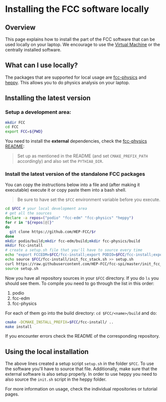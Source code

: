 # Installing the FCC software locally

## Overview

This page explains how to install the part of the FCC software that can be used locally on your laptop.
We encourage to use the [Virtual Machine](./FccVirtualMachine.md) or the centrally installed software.

## What can I use locally?

The packages that are supported for local usage are [fcc-physics](https://github.com/HEP-FCC/fcc-physics) and
[heppy](https://github.com/HEP-FCC/heppy). This allows you to do physics analysis on your laptop.

## Installing the latest version

### Setup a development area:

```sh
mkdir FCC
cd FCC
export FCC=${PWD}
```

You need to install the **external** dependencies, check the [fcc-physics README](https://github.com/HEP-FCC/fcc-physics#installing-required-software):

> Set up as mentioned in the README (and set `CMAKE_PREFIX_PATH` accordingly) and also set the `PYTHIA8_DIR`.

### Install the latest version of the standalone FCC packages

You can copy the instructions below into a file and (after making it executable) execute it or copy paste them into a bash shell.

> Be sure to have set the `$FCC` environment variable before you execute.

```sh
cd $FCC # your local development area
# get all the sources
declare -a repos=("podio" "fcc-edm" "fcc-physics" "heppy")
for r in "${repos[@]}"
do
  git clone https://github.com/HEP-FCC/$r
done
mkdir podio/build;mkdir fcc-edm/build;mkdir fcc-physics/build
mkdir fcc-install
# create a setup.sh file that you'll have to source every time
echo "export FCCEDM=$FCC/fcc-install;export PODIO=$FCC/fcc-install;export FCCPHYSICS=$FCC/fcc-install" > setup.sh
echo source $FCC/fcc-install/init_fcc_stack.sh >> setup.sh
curl https://raw.githubusercontent.com/HEP-FCC/fcc-spi/master/init_fcc_stack.sh -o $FCC/fcc-install/init_fcc_stack.sh
source setup.sh
```

Now you have all repository sources in your `$FCC` directory. If you do `ls` you should see them. To compile you need to
go through the list in this order:

1. podio
2. fcc-edm
3. fcc-physics

For each of them go into the build directory: `cd $FCC/<name>/build` and do:

```sh
cmake -DCMAKE_INSTALL_PREFIX=$FCC/fcc-install/ ..
make install
```

If you encounter errors check the README of the corresponding repository.


## Using the local installation

The above lines created a setup script `setup.sh` in the folder `$FCC`. To use the software you'll have to source that file.
Additionally, make sure that the external software is also setup properly. In order to use heppy you need to also source the
`init.sh` script in the heppy folder.

For more information on usage, check the individual repositories or tutorial pages.
